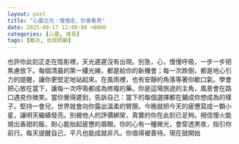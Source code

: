 ```yaml
---
layout: post
title: "心靈之光：慢慢走，你會看見"
date: 2025-09-17 12:00:00 +0800
categories: [心靈, 成長]
tags: [勵志, 自我照顧]
---
```


也許你此刻正走在陰影裡，天光遲遲沒有出現。別急，心，慢慢呼吸，一步一步把焦慮放下。每個清晨的第一縷光線，都是給你的新機會；每一次跌倒，都是地心引力的提醒，讓你更堅定地站起來。在風雨裡，也有安靜的角落等著你歇口氣。學會把心放在當下，讓每一次呼吸都成為修複的藥。你是這場旅途的主角，風景會在路口遇見你微笑。當你覺得遲到，告訴自己：當下的每個選擇都在鋪成你想成為的樣子。堅持一會兒，世界就會向你露出溫柔的臂膀。今晚就把今天的疲憊寫成一顆小星，讓明天繼續發亮。別被他人的評價綁架，真實的你在此刻已足夠。相信慢火能燒出香甜的飯，耐心能抬起疲憊的眉眼。你的心有一種微光，會穿透黑夜，指引你前行。每天提醒自己，平凡也能成就非凡。你值得被善待。現在就開始
